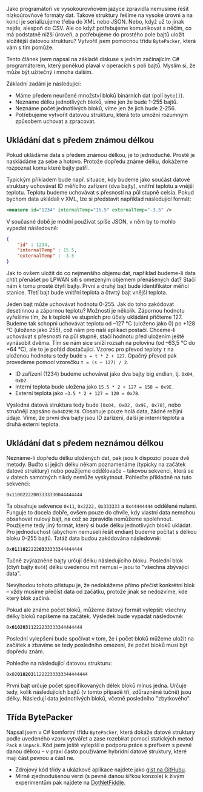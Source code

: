 <!-- dcterms:identifier = aspnetcz#5465 -->
<!-- dcterms:title = Byte packer – jak na binární datové struktury? -->
<!-- dcterms:abstract = Jako programátoři ve vysokoúrovňovém jazyce zpravidla nemusíme řešit nízkoúrovňové formáty dat. Takové struktury řešíme na vysoké úrovni a na konci je serializujeme třeba do XML nebo JSON. Nebo, když už to jinak nejde, alespoň do CSV. Ale co když potřebujeme komunikovat s něčím, co má podstatně nižší úroveň, a potřebujeme do prostého pole bajtů uložit složitější datovou strukturu? Vytvořil jsem pomocnou třídu BytePacker, která vám s tím pomůže. -->
<!-- np9:categoryId = 1 -->
<!-- x4w:category = IT -->
<!-- np9:authorId = 1 -->
<!-- np9:authorEmail = michal.valasek@altairis.cz -->
<!-- dcterms:creator = Michal Altair Valášek -->
<!-- dcterms:created = 2018-02-07T22:57:07.167+01:00 -->
<!-- dcterms:dateSubmitted = 2018-05-25T11:24:00+02:00 -->
<!-- dcterms:dateAccepted = 2018-02-07T23:00:00+01:00 -->
<!-- x4w:pictureWidth = 150 -->
<!-- x4w:pictureHeight = 150 -->
<!-- x4w:pictureUrl = /perex-pictures/20180207-byte-packer-jak-na-binarni-datove-struktury.png -->

Jako programátoři ve vysokoúrovňovém jazyce zpravidla nemusíme řešit nízkoúrovňové formáty dat. Takové struktury řešíme na vysoké úrovni a na konci je serializujeme třeba do XML nebo JSON. Nebo, když už to jinak nejde, alespoň do CSV. Ale co když potřebujeme komunikovat s něčím, co má podstatně nižší úroveň, a potřebujeme do prostého pole bajtů uložit složitější datovou strukturu? Vytvořil jsem pomocnou třídu `BytePacker`, která vám s tím pomůže.

Tento článek jsem napsal na základě diskuse s jedním začínajícím C# programátorem, který poněkud plaval v operacích s poli bajtů. Myslím si, že může být užitečný i mnoha dalším.

Základní zadání je následující:

*   Máme předem neurčené množství bloků binárních dat (polí `byte[]`).
*   Neznáme délku jednotlivých bloků, víme jen že bude 1-255 bajtů.
*   Neznáme počet jednotlivých bloků, víme jen že jich bude 2-256.
*   Potřebujeme vytvořit datovou strukturu, která toto umožní rozumným způsobem uchovat a zpracovat.

## Ukládání dat s předem známou délkou

Pokud ukládáme data s předem známou délkou, je to jednoduché. Prostě je naskládáme za sebe a hotovo. Protože dopředu známe délku, dokážeme rozpoznat komu které bajty patří.  

Typickým příkladem bude např. situace, kdy budeme jako součást datové struktury uchovávat ID měřícího zařízení (dva bajty), vnitřní teplotu a vnější teplotu. Teplotu budeme uchovávat s přesností na půl stupně celsia. Pokud bychom data ukládali v XML, lze si představit například následující formát:

```xml
<measure id="1234" internalTemp="15.5" externalTemp="-3.5" />
```

V současné době je módní používat spíše JSON, v něm by to mohlo vypadat následovně:

```json
{
    "id" : 1234,
    "internalTemp" : 15.5,
    "externalTemp" : -3.5
}
```

Jak to ovšem uložit do co nejmenšího objemu dat, například budeme-li data chtít přenášet po LPWAN síti s omezeným objemem přenášených dat? Stačí nám k tomu prosté čtyři bajty. První a druhý bajt bude identifikátor měřící stanice. Třetí bajt bude vnitřní teplota a čtvrtý bajt vnější teplota. 

Jeden bajt může uchovávat hodnotu 0-255. Jak do toho zakódovat desetinnou a zápornou teplotu? Možností je několik. Zápornou hodnotu vyřešíme tím, že k teplotě ve stupních pro účely ukládání přičteme 127. Budeme tak schopni uchovávat teplotu od –127 °C (uloženo jako 0) po +128 °C (uloženo jako 255), což nám pro naši aplikaci postačí. Chceme-li uchovávat s přesností na půl stupně, stačí hodnotu před uložením ještě vynásobit dvěma. Tím se nám sice sníží rozsah na polovinu (od –63,5 °C do +64 °C), ale to je pořád dostačující. Vzorec pro převod teploty `t` na uloženou hodnotu s tedy bude `s = t * 2 + 127`. Opačný převod pak provedeme pomocí vzorečku `t = (s – 127) / 2`.

*   ID zařízení (1234) budeme uchovávat jako dva bajty big endian, tj. `0x04`, `0xD2`. 
*   Interní teplota bude uložena jako `15.5 * 2 + 127 = 158 = 0x9E.` 
*   Externí teplota jako `–3.5 * 2 + 127 = 120 = 0x78`. 

Výsledná datová struktura tedy bude `[0x04, 0xD2, 0x9E, 0x78]`, nebo stručněji zapsáno `0x04D29E78`. Obsahuje pouze holá data, žádné režijní údaje. Víme, že první dva bajty jsou ID zařízení, další je interní teplota a druhá externí teplota.

## Ukládání dat s předem neznámou délkou

Neznáme-li dopředu délku uložených dat, pak jsou k dispozici pouze dvě metody. Buďto si jejich délku někam poznamenáme (typicky na začátek datové struktury) nebo použijeme oddělovače – takovou sekvenci, která se v datech samotných nikdy nemůže vyskytnout. Pohleďte příkladně na tuto sekvenci:

    0x11002222003333330044444444

Ta obsahuje sekvence `0x11`, `0x2222,` `0x333333` a `0x44444444` oddělené nulami. Funguje to docela dobře, ovšem pouze do chvíle, kdy vlastní data nemohou obsahovat nulový bajt, na což se zpravidla nemůžeme spolehnout. Použijeme tedy jiný formát, který si bude délku jednotlivých bloků ukládat. Pro jednoduchost (abychom nemuseli řešit endian) budeme počítat s délkou bloku 0-255 bajtů. Tatáž data budou zakódována následovně:

<pre><code>0x<b>01</b>11<b>02</b>2222<b>03</b>33333344444444</code></pre>

Tučně zvýrazněné bajty určují délku následujícího bloku. Poslední blok (čtyři bajty `0x44`) délku uvedenou mít nemusí – jsou to "všechna zbývající data".

Nevýhodou tohoto přístupu je, že nedokážeme přímo přečíst konkrétní blok – vždy musíme přečíst data od začátku, protože jinak se nedozvíme, kde který blok začíná. 

Pokud ale známe počet bloků, můžeme datový formát vylepšit: všechny délky bloků napíšeme na začátek. Výsledek bude vypadat následovně:

<pre><code>0x<b>010203</b>11222233333344444444</code></pre>

Poslední vylepšení bude spočívat v tom, že i počet bloků můžeme uložit na začátek a zbavíme se tedy posledního omezení, že počet bloků musí být dopředu znám.

Pohleďte na následující datovou strukturu:

<pre><code>0x02<b>010203</b>11222233333344444444</code></pre>

První bajt určuje počet specifikovaných délek bloků mínus jedna. Určuje tedy, kolik následujících bajtů (v tomto případě tři, zdůrazněné tučně) jsou délky. Následují data jednotlívých bloků, včetně posledního "zbytkového".

## Třída BytePacker

Napsal jsem v C# komfortní třídu `BytePacker`, která dokáže datové struktury podle uvedeného vzoru vytvářet a zase rozebírat pomocí statických metod `Pack` a `Unpack`. Kód jsem ještě vylepšil o podporu práce s prefixem s pevně danou délkou – v praxi často používáme hybridní datové struktury, které mají část pevnou a část ne.

<script src="https://gist.github.com/ridercz/b77c210cbb3bbe0b832b3a6d06a8ad86.js"></script>

*   Zdrojový kód třídy a ukázkové aplikace najdete jako [gist na GitHubu](https://gist.github.com/ridercz/b77c210cbb3bbe0b832b3a6d06a8ad86).
*   Mírně zjednodušenou verzi (s pevně danou šířkou konzole) k živým experimentům pak najdete na [DotNetFiddle](https://dotnetfiddle.net/BiqaeN).